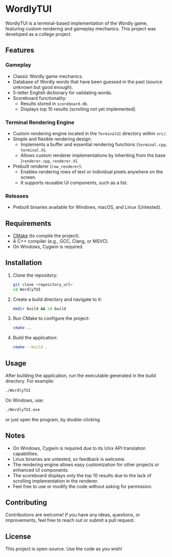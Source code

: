 # WordlyTUI

WordlyTUI is a terminal-based implementation of the Wordly game, featuring custom rendering and gameplay mechanics. This project was developed as a college project.

## Features

### Gameplay
- Classic Wordly game mechanics.
- Database of Wordly words that have been guessed in the past (source unknown but good enough).
- 5-letter English dictionary for validating words.
- Scoreboard functionality:
    - Results stored in `scoreboard.db`.
    - Displays top 10 results (scrolling not yet implemented).

### Terminal Rendering Engine
- Custom rendering engine located in the `TerminalUI` directory within `src/`.
- Simple and flexible rendering design:
    - Implements a buffer and essential rendering functions (`terminal.cpp`, `terminal.h`).
    - Allows custom renderer implementations by inheriting from the base (`renderer.cpp`, `renderer.h`).
- Prebuilt renderer (`row_renderer`):
    - Enables rendering rows of text or individual pixels anywhere on the screen.
    - It supports reusable UI components, such as a list.

### Releases
- Prebuilt binaries available for Windows, macOS, and Linux (Untested).

## Requirements

- [CMake](https://cmake.org/) (to compile the project).
- A C++ compiler (e.g., GCC, Clang, or MSVC).
- On Windows, Cygwin is required.

## Installation

1. Clone the repository:

   ```bash
   git clone <repository_url>
   cd WordlyTUI
   ```

2. Create a build directory and navigate to it:

   ```bash
   mkdir build && cd build
   ```

3. Run CMake to configure the project:

   ```bash
   cmake ..
   ```

4. Build the application:

   ```bash
   cmake --build .
   ```

## Usage

After building the application, run the executable generated in the build directory. For example:

```bash
./WordlyTUI
```

On Windows, use:

```bash
./WordlyTUI.exe
```
or just open the program, by double-clicking

## Notes

- On Windows, Cygwin is required due to its Unix API translation capabilities.
- Linux binaries are untested, so feedback is welcome.
- The rendering engine allows easy customization for other projects or enhanced UI components.
- The scoreboard displays only the top 10 results due to the lack of scrolling implementation in the renderer.
- Feel free to use or modify the code without asking for permission.

## Contributing

Contributions are welcome! If you have any ideas, questions, or improvements, feel free to reach out or submit a pull request.

## License

This project is open-source. Use the code as you wish!
